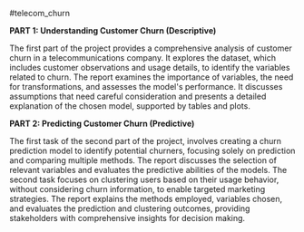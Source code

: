 #telecom_churn

**PART 1: Understanding Customer Churn (Descriptive)**

The first part of the project provides a comprehensive analysis of customer churn in a telecommunications company. It explores the dataset, which includes customer observations and usage details, to identify the variables related to churn. The report examines the importance of variables, the need for transformations, and assesses the model's performance. It discusses assumptions that need careful consideration and presents a detailed explanation of the chosen model, supported by tables and plots.


**PART 2: Predicting Customer Churn (Predictive)**

The first task of the second part of the project, involves creating a churn prediction model to identify potential churners, focusing solely on prediction and comparing multiple methods. The report discusses the selection of relevant variables and evaluates the predictive abilities of the models. The second task focuses on clustering users based on their usage behavior, without considering churn information, to enable targeted marketing strategies. The report explains the methods employed, variables chosen, and evaluates the prediction and clustering outcomes, providing stakeholders with comprehensive insights for decision making.
